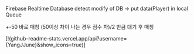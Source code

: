 Firebase Realtime Database
detect modify of DB -> put data(Player) in local Queue

+-50 바로 매칭
(50이상 차이 나는 경우 점수 차)/2 만큼 대기 후 매칭

[!(github-readme-stats.vercel.app/api?username={YangJJune}&show_icons=true)]
